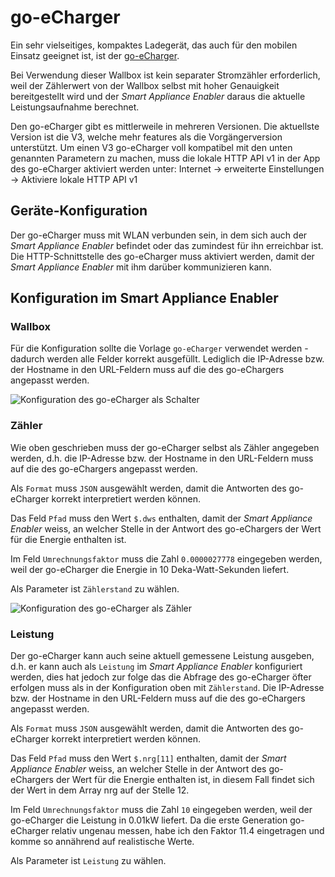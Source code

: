 # go-eCharger

Ein sehr vielseitiges, kompaktes Ladegerät, das auch für den mobilen Einsatz geeignet ist, ist der [go-eCharger](https://go-e.co/go-echarger-home/).

Bei Verwendung dieser Wallbox ist kein separater Stromzähler erforderlich, weil der Zählerwert von der Wallbox selbst mit hoher Genauigkeit bereitgestellt wird und der *Smart Appliance Enabler* daraus die aktuelle Leistungsaufnahme berechnet.

Den go-eCharger gibt es mittlerweile in mehreren Versionen.
Die aktuellste Version ist die V3, welche mehr features als die Vorgängerversion unterstützt.
Um einen V3 go-eCharger voll kompatibel mit den unten genannten Parametern zu machen, muss die lokale HTTP API v1 in der App des go-eCharger
aktiviert werden unter: Internet -> erweiterte Einstellungen -> Aktiviere lokale HTTP API v1

## Geräte-Konfiguration

Der go-eCharger muss mit WLAN verbunden sein, in dem sich auch der *Smart Appliance Enabler* befindet oder das zumindest für ihn erreichbar ist.
Die HTTP-Schnittstelle des go-eCharger muss aktiviert werden, damit der *Smart Appliance Enabler* mit ihm darüber kommunizieren kann.

## Konfiguration im Smart Appliance Enabler

### Wallbox

Für die Konfiguration sollte die Vorlage `go-eCharger` verwendet werden - dadurch werden alle Felder korrekt ausgefüllt. Lediglich die IP-Adresse bzw. der Hostname in den URL-Feldern muss auf die des go-eChargers angepasst werden. 

![Konfiguration des go-eCharger als Schalter](../pics/fe/EVChargerGoeCharger.png)

### Zähler

Wie oben geschrieben muss der go-eCharger selbst als Zähler angegeben werden, d.h.
die IP-Adresse bzw. der Hostname in den URL-Feldern muss auf die des go-eChargers angepasst werden. 

Als `Format` muss `JSON` ausgewählt werden, damit die Antworten des go-eCharger korrekt interpretiert werden können.

Das Feld `Pfad` muss den Wert `$.dws` enthalten, damit der *Smart Appliance Enabler* weiss, an welcher Stelle in der Antwort des go-eChargers der Wert für die Energie enthalten ist. 

Im Feld `Umrechnungsfaktor` muss die Zahl `0.0000027778` eingegeben werden, weil der go-eCharger die Energie in 10 Deka-Watt-Sekunden liefert.

Als Parameter ist `Zählerstand` zu wählen.

![Konfiguration des go-eCharger als Zähler](../pics/fe/EVChargerGoeChargerMeter.png)

### Leistung

Der go-eCharger kann auch seine aktuell gemessene Leistung ausgeben, d.h. er kann auch als `Leistung` im *Smart Appliance Enabler*
konfiguriert werden, dies hat jedoch zur folge das die Abfrage des go-eCharger öfter erfolgen muss als in der Konfiguration oben mit `Zählerstand`.
Die IP-Adresse bzw. der Hostname in den URL-Feldern muss auf die des go-eChargers angepasst werden. 

Als `Format` muss `JSON` ausgewählt werden, damit die Antworten des go-eCharger korrekt interpretiert werden können.

Das Feld `Pfad` muss den Wert `$.nrg[11]` enthalten, damit der *Smart Appliance Enabler* weiss, an welcher Stelle in der Antwort des go-eChargers der Wert für die Energie enthalten ist, in diesem Fall findet sich der Wert in dem Array nrg auf der Stelle 12. 

Im Feld `Umrechnungsfaktor` muss die Zahl `10` eingegeben werden, weil der go-eCharger die Leistung in 0.01kW liefert.
Da die erste Generation go-eCharger relativ ungenau messen, habe ich den Faktor 11.4 eingetragen und komme so annährend auf realistische Werte.

Als Parameter ist `Leistung` zu wählen.
